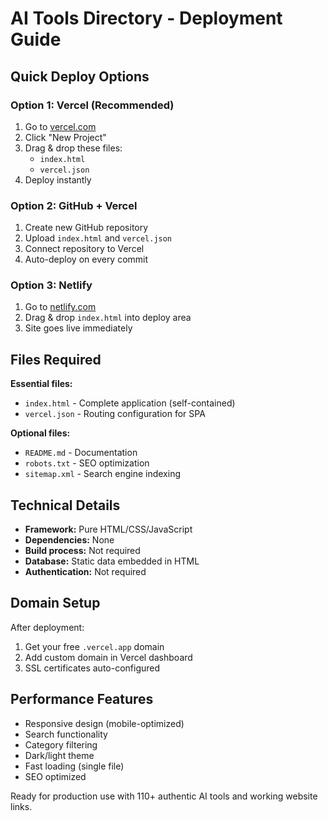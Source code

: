 # AI Tools Directory - Deployment Guide

## Quick Deploy Options

### Option 1: Vercel (Recommended)
1. Go to [vercel.com](https://vercel.com)
2. Click "New Project"
3. Drag & drop these files:
   - `index.html`
   - `vercel.json`
4. Deploy instantly

### Option 2: GitHub + Vercel
1. Create new GitHub repository
2. Upload `index.html` and `vercel.json`
3. Connect repository to Vercel
4. Auto-deploy on every commit

### Option 3: Netlify
1. Go to [netlify.com](https://netlify.com)
2. Drag & drop `index.html` into deploy area
3. Site goes live immediately

## Files Required

**Essential files:**
- `index.html` - Complete application (self-contained)
- `vercel.json` - Routing configuration for SPA

**Optional files:**
- `README.md` - Documentation
- `robots.txt` - SEO optimization
- `sitemap.xml` - Search engine indexing

## Technical Details

- **Framework:** Pure HTML/CSS/JavaScript
- **Dependencies:** None
- **Build process:** Not required
- **Database:** Static data embedded in HTML
- **Authentication:** Not required

## Domain Setup

After deployment:
1. Get your free `.vercel.app` domain
2. Add custom domain in Vercel dashboard
3. SSL certificates auto-configured

## Performance Features

- Responsive design (mobile-optimized)
- Search functionality
- Category filtering
- Dark/light theme
- Fast loading (single file)
- SEO optimized

Ready for production use with 110+ authentic AI tools and working website links.